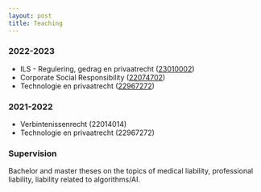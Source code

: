 ```yaml
---
layout: post
title: Teaching
---
```



### 2022-2023

- ILS - Regulering, gedrag en privaatrecht ([23010002](https://studiegids.universiteitleiden.nl/courses/113979/ils-regulering-gedrag-en-privaatrecht))
- Corporate Social Responsibility ([22074702](https://studiegids.universiteitleiden.nl/courses/110803/corporate-social-responsibility))
- Technologie en privaatrecht ([22967272](https://studiegids.universiteitleiden.nl/courses/114988/technologie-en-privaatrecht))


### 2021-2022

- Verbintenissenrecht (22014014)
- Technologie en privaatrecht (22967272)


### Supervision

Bachelor and master theses on the topics of medical liability, professional liability, liability related to algorithms/AI.